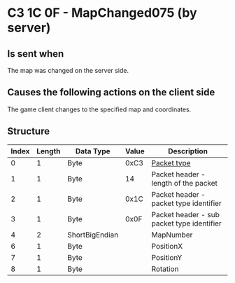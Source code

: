 # C3 1C 0F - MapChanged075 (by server)

## Is sent when

The map was changed on the server side.

## Causes the following actions on the client side

The game client changes to the specified map and coordinates.

## Structure

| Index | Length | Data Type | Value | Description |
|-------|--------|-----------|-------|-------------|
| 0 | 1 |   Byte   | 0xC3  | [Packet type](PacketTypes.md) |
| 1 | 1 |    Byte   |   14   | Packet header - length of the packet |
| 2 | 1 |    Byte   | 0x1C  | Packet header - packet type identifier |
| 3 | 1 |    Byte   | 0x0F  | Packet header - sub packet type identifier |
| 4 | 2 | ShortBigEndian |  | MapNumber |
| 6 | 1 | Byte |  | PositionX |
| 7 | 1 | Byte |  | PositionY |
| 8 | 1 | Byte |  | Rotation |